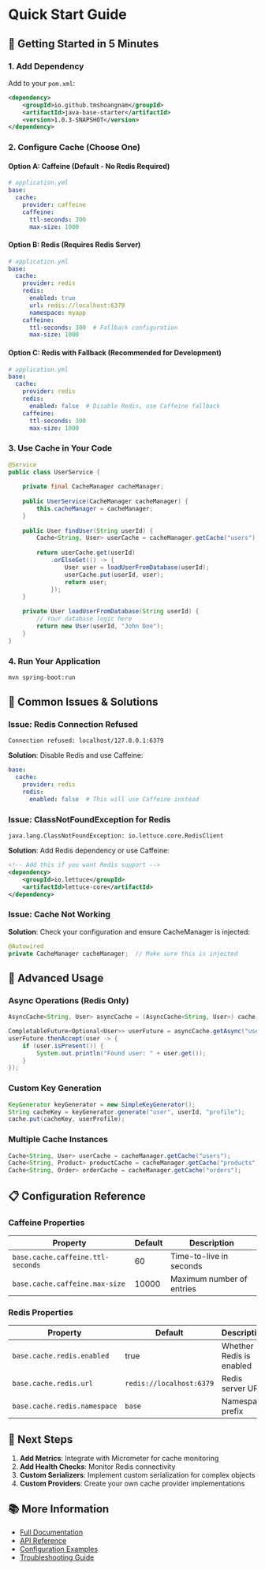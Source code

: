 # Quick Start Guide

## 🚀 Getting Started in 5 Minutes

### 1. Add Dependency

Add to your `pom.xml`:

```xml
<dependency>
    <groupId>io.github.tmshoangnam</groupId>
    <artifactId>java-base-starter</artifactId>
    <version>1.0.3-SNAPSHOT</version>
</dependency>
```

### 2. Configure Cache (Choose One)

#### Option A: Caffeine (Default - No Redis Required)
```yaml
# application.yml
base:
  cache:
    provider: caffeine
    caffeine:
      ttl-seconds: 300
      max-size: 1000
```

#### Option B: Redis (Requires Redis Server)
```yaml
# application.yml
base:
  cache:
    provider: redis
    redis:
      enabled: true
      url: redis://localhost:6379
      namespace: myapp
    caffeine:
      ttl-seconds: 300  # Fallback configuration
      max-size: 1000
```

#### Option C: Redis with Fallback (Recommended for Development)
```yaml
# application.yml
base:
  cache:
    provider: redis
    redis:
      enabled: false  # Disable Redis, use Caffeine fallback
    caffeine:
      ttl-seconds: 300
      max-size: 1000
```

### 3. Use Cache in Your Code

```java
@Service
public class UserService {
    
    private final CacheManager cacheManager;
    
    public UserService(CacheManager cacheManager) {
        this.cacheManager = cacheManager;
    }
    
    public User findUser(String userId) {
        Cache<String, User> userCache = cacheManager.getCache("users");
        
        return userCache.get(userId)
            .orElseGet(() -> {
                User user = loadUserFromDatabase(userId);
                userCache.put(userId, user);
                return user;
            });
    }
    
    private User loadUserFromDatabase(String userId) {
        // Your database logic here
        return new User(userId, "John Doe");
    }
}
```

### 4. Run Your Application

```bash
mvn spring-boot:run
```

## 🔧 Common Issues & Solutions

### Issue: Redis Connection Refused
```
Connection refused: localhost/127.0.0.1:6379
```

**Solution**: Disable Redis and use Caffeine:
```yaml
base:
  cache:
    provider: redis
    redis:
      enabled: false  # This will use Caffeine instead
```

### Issue: ClassNotFoundException for Redis
```
java.lang.ClassNotFoundException: io.lettuce.core.RedisClient
```

**Solution**: Add Redis dependency or use Caffeine:
```xml
<!-- Add this if you want Redis support -->
<dependency>
    <groupId>io.lettuce</groupId>
    <artifactId>lettuce-core</artifactId>
</dependency>
```

### Issue: Cache Not Working
**Solution**: Check your configuration and ensure CacheManager is injected:
```java
@Autowired
private CacheManager cacheManager;  // Make sure this is injected
```

## 🎯 Advanced Usage

### Async Operations (Redis Only)
```java
AsyncCache<String, User> asyncCache = (AsyncCache<String, User>) cache;

CompletableFuture<Optional<User>> userFuture = asyncCache.getAsync("user123");
userFuture.thenAccept(user -> {
    if (user.isPresent()) {
        System.out.println("Found user: " + user.get());
    }
});
```

### Custom Key Generation
```java
KeyGenerator keyGenerator = new SimpleKeyGenerator();
String cacheKey = keyGenerator.generate("user", userId, "profile");
cache.put(cacheKey, userProfile);
```

### Multiple Cache Instances
```java
Cache<String, User> userCache = cacheManager.getCache("users");
Cache<String, Product> productCache = cacheManager.getCache("products");
Cache<String, Order> orderCache = cacheManager.getCache("orders");
```

## 📋 Configuration Reference

### Caffeine Properties
| Property | Default | Description |
|----------|---------|-------------|
| `base.cache.caffeine.ttl-seconds` | 60 | Time-to-live in seconds |
| `base.cache.caffeine.max-size` | 10000 | Maximum number of entries |

### Redis Properties
| Property | Default | Description |
|----------|---------|-------------|
| `base.cache.redis.enabled` | true | Whether Redis is enabled |
| `base.cache.redis.url` | `redis://localhost:6379` | Redis server URL |
| `base.cache.redis.namespace` | `base` | Namespace prefix |

## 🚀 Next Steps

1. **Add Metrics**: Integrate with Micrometer for cache monitoring
2. **Add Health Checks**: Monitor Redis connectivity
3. **Custom Serializers**: Implement custom serialization for complex objects
4. **Custom Providers**: Create your own cache provider implementations

## 📚 More Information

- [Full Documentation](README.md)
- [API Reference](docs/api.md)
- [Configuration Examples](examples/)
- [Troubleshooting Guide](README.md#troubleshooting)
